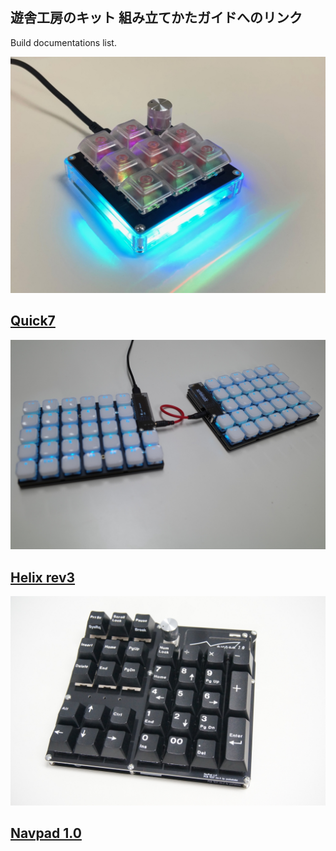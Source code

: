 ## 遊舎工房のキット 組み立てかたガイドへのリンク

Build documentations list.

[![Quick7_complete](Quick7/imgs/IMG_4044.jpeg)](Quick7/BuildGuide.md)

## [Quick7](Quick7/BuildGuide.md)

[![Helix_rev3_complete](helix_rev3/imgs/IMG_4598.JPG)](helix_rev3/BuildGuide_LP.md)

## [Helix rev3](helix_rev3/BuildGuide_LP.md)

[![Navpad_10_complete](Navpad_10/imgs/IMG_3887.jpg)](Navpad_10/readme.md)

## [Navpad 1.0](Navpad_10/readme.md)